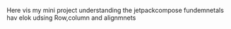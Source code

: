  Here vis my mini project understanding the jetpackcompose fundemnetals hav elok udsing Row,column and alignmnets
